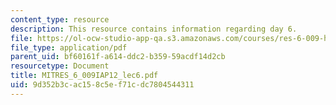 ```yaml
---
content_type: resource
description: This resource contains information regarding day 6.
file: https://ol-ocw-studio-app-qa.s3.amazonaws.com/courses/res-6-009-how-to-process-analyze-and-visualize-data-january-iap-2012/9d352b3cac158c5ef71cdc7804544311_MITRES_6_009IAP12_lec6.pdf
file_type: application/pdf
parent_uid: bf60161f-a614-ddc2-b359-59acdf14d2cb
resourcetype: Document
title: MITRES_6_009IAP12_lec6.pdf
uid: 9d352b3c-ac15-8c5e-f71c-dc7804544311
---
```

